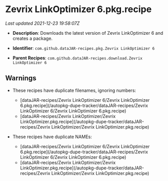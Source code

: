 # Zevrix LinkOptimizer 6.pkg.recipe

_Last updated 2021-12-23 19:58:07Z_

- **Description**: Downloads the latest version of Zevrix LinkOptimizer 6 and creates a package.

- **Identifier**: `com.github.dataJAR-recipes.pkg.Zevrix LinkOptimizer 6`

- **Parent Recipes**: `com.github.dataJAR-recipes.download.Zevrix LinkOptimizer 6`

## Warnings

- These recipes have duplicate filenames, ignoring numbers:
    - [dataJAR-recipes/Zevrix LinkOptimizer 6/Zevrix LinkOptimizer 6.pkg.recipe](/autopkg-dupe-tracker/dataJAR-recipes/Zevrix LinkOptimizer 6/Zevrix LinkOptimizer 6.pkg.recipe)
    - [dataJAR-recipes/Zevrix LinkOptimizer/Zevrix LinkOptimizer.pkg.recipe](/autopkg-dupe-tracker/dataJAR-recipes/Zevrix LinkOptimizer/Zevrix LinkOptimizer.pkg.recipe)

- These recipes have duplicate NAMEs:
    - [dataJAR-recipes/Zevrix LinkOptimizer 6/Zevrix LinkOptimizer 6.pkg.recipe](/autopkg-dupe-tracker/dataJAR-recipes/Zevrix LinkOptimizer 6/Zevrix LinkOptimizer 6.pkg.recipe)
    - [dataJAR-recipes/Zevrix LinkOptimizer/Zevrix LinkOptimizer.pkg.recipe](/autopkg-dupe-tracker/dataJAR-recipes/Zevrix LinkOptimizer/Zevrix LinkOptimizer.pkg.recipe)